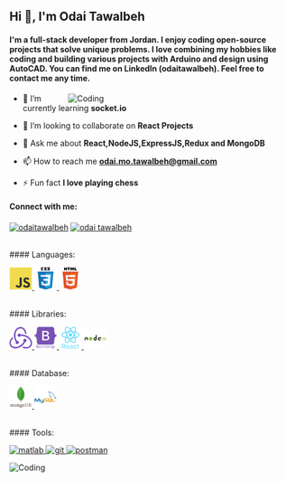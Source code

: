 ## <h2>Hi 👋, I'm Odai Tawalbeh</h2>

<h4 align="left">I'm a full-stack developer from Jordan. I enjoy coding open-source projects that solve unique problems. I love combining my hobbies like coding and building various projects with Arduino and design using AutoCAD. You can find me on LinkedIn (odaitawalbeh). Feel free to contact me any time.</h4>
<img align="right" alt="Coding" width="400" src="https://cdn.dribbble.com/users/1162077/screenshots/5403918/focus-animation.gif"/>

- 🌱 I’m currently learning **socket.io**

- 👯 I’m looking to collaborate on **React Projects**

- 💬 Ask me about **React,NodeJS,ExpressJS,Redux and MongoDB**

- 📫 How to reach me **odai.mo.tawalbeh@gmail.com**

- ⚡ Fun fact **I love playing chess**

#### Connect with me:

<p align="left">
<a href="https://linkedin.com/in/odaitawalbeh" target="blank"><img align="center" src="https://raw.githubusercontent.com/rahuldkjain/github-profile-readme-generator/master/src/images/icons/Social/linked-in-alt.svg" alt="odaitawalbeh" height="30" width="40" /></a>
<a href="https://fb.com/odai tawalbeh" target="blank"><img align="center" src="https://raw.githubusercontent.com/rahuldkjain/github-profile-readme-generator/master/src/images/icons/Social/facebook.svg" alt="odai tawalbeh" height="30" width="40" /></a>
</p>
<br>
#### Languages:

<p align="left">
<a href="https://developer.mozilla.org/en-US/docs/Web/JavaScript" target="_blank" rel="noreferrer">
<img src="https://raw.githubusercontent.com/devicons/devicon/master/icons/javascript/javascript-original.svg" alt="javascript" width="40" height="40"/>
</a>

<a href="https://www.w3schools.com/css/" target="_blank" rel="noreferrer">
<img src="https://raw.githubusercontent.com/devicons/devicon/master/icons/css3/css3-original-wordmark.svg" alt="css3" width="40" height="40"/>
</a>
  
<a href="https://www.w3.org/html/" target="_blank" rel="noreferrer">
<img src="https://raw.githubusercontent.com/devicons/devicon/master/icons/html5/html5-original-wordmark.svg" alt="html5" width="40" height="40"/>
</a>
</p>
<br>
#### Libraries:

<p align="left"> 
<a href="https://redux.js.org" target="_blank" rel="noreferrer">
<img src="https://raw.githubusercontent.com/devicons/devicon/master/icons/redux/redux-original.svg" alt="redux" width="40" height="40"/>
</a> 
<a href="https://getbootstrap.com" target="_blank" rel="noreferrer">
<img src="https://raw.githubusercontent.com/devicons/devicon/master/icons/bootstrap/bootstrap-plain-wordmark.svg" alt="bootstrap" width="40" height="40"/>
</a>
<a href="https://reactjs.org/" target="_blank" rel="noreferrer">
<img src="https://raw.githubusercontent.com/devicons/devicon/master/icons/react/react-original-wordmark.svg" alt="react" width="40" height="40"/>
</a>
<a href="https://nodejs.org" target="_blank" rel="noreferrer">
<img src="https://raw.githubusercontent.com/devicons/devicon/master/icons/nodejs/nodejs-original-wordmark.svg" alt="nodejs" width="40" height="40"/>
</a>
</p>
<br>
#### Database:

<p align="left">
<a href="https://www.mongodb.com/" target="_blank" rel="noreferrer">
<img src="https://raw.githubusercontent.com/devicons/devicon/master/icons/mongodb/mongodb-original-wordmark.svg" alt="mongodb" width="40" height="40"/>
</a>
<a href="https://www.mysql.com/" target="_blank" rel="noreferrer">
<img src="https://raw.githubusercontent.com/devicons/devicon/master/icons/mysql/mysql-original-wordmark.svg" alt="mysql" width="40" height="40"/>
</a>
</p>
<br>
#### Tools:

<p align="left">
<a href="https://www.mathworks.com/" target="_blank" rel="noreferrer">
<img src="https://upload.wikimedia.org/wikipedia/commons/2/21/Matlab_Logo.png" alt="matlab" width="40" height="40"/>
</a>
<a href="https://git-scm.com/" target="_blank" rel="noreferrer">
<img src="https://www.vectorlogo.zone/logos/git-scm/git-scm-icon.svg" alt="git" width="40" height="40"/>
</a>
<a href="https://postman.com" target="_blank" rel="noreferrer">
<img src="https://www.vectorlogo.zone/logos/getpostman/getpostman-icon.svg" alt="postman" width="40" height="40"/> 
</a>
</p>


<div><p>&nbsp;<img align="left" alt="Coding" width="400" src="https://github-readme-stats.vercel.app/api?username=odaitawalbeh&show_icons=true&locale=en" alt="odaitawalbeh" /></p></div>

